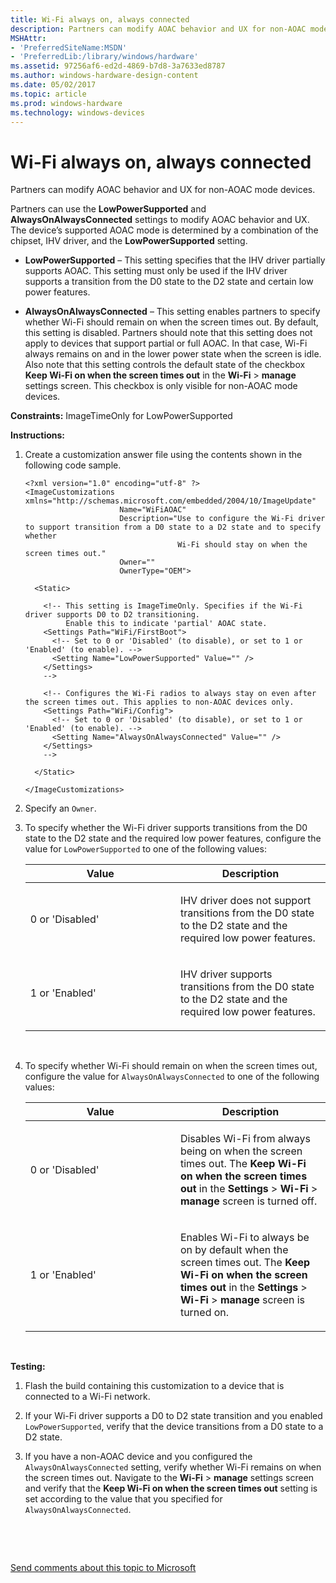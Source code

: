 ```yaml
---
title: Wi-Fi always on, always connected
description: Partners can modify AOAC behavior and UX for non-AOAC mode devices.
MSHAttr:
- 'PreferredSiteName:MSDN'
- 'PreferredLib:/library/windows/hardware'
ms.assetid: 97256af6-ed2d-4869-b7d8-3a7633ed8787
ms.author: windows-hardware-design-content
ms.date: 05/02/2017
ms.topic: article
ms.prod: windows-hardware
ms.technology: windows-devices
---
```


# Wi-Fi always on, always connected


Partners can modify AOAC behavior and UX for non-AOAC mode devices.

Partners can use the **LowPowerSupported** and **AlwaysOnAlwaysConnected** settings to modify AOAC behavior and UX. The device’s supported AOAC mode is determined by a combination of the chipset, IHV driver, and the **LowPowerSupported** setting.

-   **LowPowerSupported** – This setting specifies that the IHV driver partially supports AOAC. This setting must only be used if the IHV driver supports a transition from the D0 state to the D2 state and certain low power features.

-   **AlwaysOnAlwaysConnected** – This setting enables partners to specify whether Wi-Fi should remain on when the screen times out. By default, this setting is disabled. Partners should note that this setting does not apply to devices that support partial or full AOAC. In that case, Wi-Fi always remains on and in the lower power state when the screen is idle. Also note that this setting controls the default state of the checkbox **Keep Wi-Fi on when the screen times out** in the **Wi-Fi** &gt; **manage** settings screen. This checkbox is only visible for non-AOAC mode devices.

<a href="" id="constraints---imagetimeonly-for-lowpowersupported"></a>**Constraints:** ImageTimeOnly for LowPowerSupported  

<a href="" id="instructions-"></a>**Instructions:**  
1.  Create a customization answer file using the contents shown in the following code sample.

    ``` syntax
    <?xml version="1.0" encoding="utf-8" ?>  
    <ImageCustomizations xmlns="http://schemas.microsoft.com/embedded/2004/10/ImageUpdate"  
                         Name="WiFiAOAC"  
                         Description="Use to configure the Wi-Fi driver to support transition from a D0 state to a D2 state and to specify whether
                                      Wi-Fi should stay on when the screen times out."  
                         Owner=""  
                         OwnerType="OEM"> 
      
      <Static>  

        <!-- This setting is ImageTimeOnly. Specifies if the Wi-Fi driver supports D0 to D2 transitioning. 
             Enable this to indicate 'partial' AOAC state. 
        <Settings Path="WiFi/FirstBoot">  
          <!-- Set to 0 or 'Disabled' (to disable), or set to 1 or 'Enabled' (to enable). -->
          <Setting Name="LowPowerSupported" Value="" />  
        </Settings>  
        -->

        <!-- Configures the Wi-Fi radios to always stay on even after the screen times out. This applies to non-AOAC devices only.
        <Settings Path="WiFi/Config">  
          <!-- Set to 0 or 'Disabled' (to disable), or set to 1 or 'Enabled' (to enable). -->
          <Setting Name="AlwaysOnAlwaysConnected" Value="" />    
        </Settings>  
        -->

      </Static>

    </ImageCustomizations>
    ```

2.  Specify an `Owner`.

3.  To specify whether the Wi-Fi driver supports transitions from the D0 state to the D2 state and the required low power features, configure the value for `LowPowerSupported` to one of the following values:

    <table>
    <colgroup>
    <col width="50%" />
    <col width="50%" />
    </colgroup>
    <thead>
    <tr class="header">
    <th>Value</th>
    <th>Description</th>
    </tr>
    </thead>
    <tbody>
    <tr class="odd">
    <td><p>0 or 'Disabled'</p></td>
    <td><p>IHV driver does not support transitions from the D0 state to the D2 state and the required low power features.</p></td>
    </tr>
    <tr class="even">
    <td><p>1 or 'Enabled'</p></td>
    <td><p>IHV driver supports transitions from the D0 state to the D2 state and the required low power features.</p></td>
    </tr>
    </tbody>
    </table>

     

4.  To specify whether Wi-Fi should remain on when the screen times out, configure the value for `AlwaysOnAlwaysConnected` to one of the following values:

    <table>
    <colgroup>
    <col width="50%" />
    <col width="50%" />
    </colgroup>
    <thead>
    <tr class="header">
    <th>Value</th>
    <th>Description</th>
    </tr>
    </thead>
    <tbody>
    <tr class="odd">
    <td><p>0 or 'Disabled'</p></td>
    <td><p>Disables Wi-Fi from always being on when the screen times out. The <strong>Keep Wi-Fi on when the screen times out</strong> in the <strong>Settings</strong> &gt; <strong>Wi-Fi</strong> &gt; <strong>manage</strong> screen is turned off.</p></td>
    </tr>
    <tr class="even">
    <td><p>1 or 'Enabled'</p></td>
    <td><p>Enables Wi-Fi to always be on by default when the screen times out. The <strong>Keep Wi-Fi on when the screen times out</strong> in the <strong>Settings</strong> &gt; <strong>Wi-Fi</strong> &gt; <strong>manage</strong> screen is turned on.</p></td>
    </tr>
    </tbody>
    </table>

     

<a href="" id="testing-"></a>**Testing:**  
1.  Flash the build containing this customization to a device that is connected to a Wi-Fi network.

2.  If your Wi-Fi driver supports a D0 to D2 state transition and you enabled `LowPowerSupported`, verify that the device transitions from a D0 state to a D2 state.

3.  If you have a non-AOAC device and you configured the `AlwaysOnAlwaysConnected` setting, verify whether Wi-Fi remains on when the screen times out. Navigate to the **Wi-Fi** &gt; **manage** settings screen and verify that the **Keep Wi-Fi on when the screen times out** setting is set according to the value that you specified for `AlwaysOnAlwaysConnected`.

 

 

[Send comments about this topic to Microsoft](mailto:wsddocfb@microsoft.com?subject=Documentation%20feedback%20%5Bp_phCustomization\p_phCustomization%5D:%20Wi-Fi%20always%20on,%20always%20connected%20%20RELEASE:%20%289/7/2016%29&body=%0A%0APRIVACY%20STATEMENT%0A%0AWe%20use%20your%20feedback%20to%20improve%20the%20documentation.%20We%20don't%20use%20your%20email%20address%20for%20any%20other%20purpose,%20and%20we'll%20remove%20your%20email%20address%20from%20our%20system%20after%20the%20issue%20that%20you're%20reporting%20is%20fixed.%20While%20we're%20working%20to%20fix%20this%20issue,%20we%20might%20send%20you%20an%20email%20message%20to%20ask%20for%20more%20info.%20Later,%20we%20might%20also%20send%20you%20an%20email%20message%20to%20let%20you%20know%20that%20we've%20addressed%20your%20feedback.%0A%0AFor%20more%20info%20about%20Microsoft's%20privacy%20policy,%20see%20http://privacy.microsoft.com/default.aspx. "Send comments about this topic to Microsoft")




